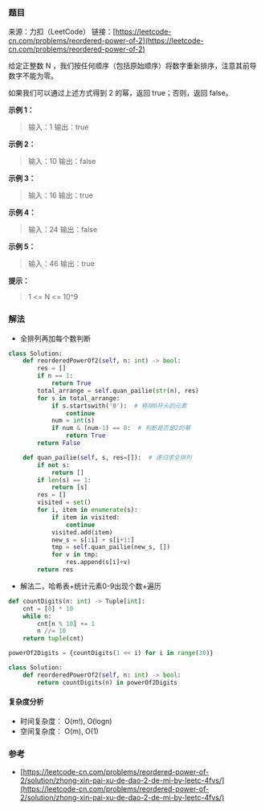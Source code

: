### 题目
来源：力扣（LeetCode）
链接：[https://leetcode-cn.com/problems/reordered-power-of-2](https://leetcode-cn.com/problems/reordered-power-of-2)

给定正整数 N ，我们按任何顺序（包括原始顺序）将数字重新排序，注意其前导数字不能为零。

如果我们可以通过上述方式得到 2 的幂，返回 true；否则，返回 false。

 

**示例 1：**
>输入：1
>输出：true

**示例 2：**
>输入：10
>输出：false

**示例 3：**
>输入：16
>输出：true

**示例 4：**
>输入：24
>输出：false

**示例 5：**
>输入：46
>输出：true


**提示：**
>1 <= N <= 10^9




### 解法
* 全排列再加每个数判断
```python
class Solution:
    def reorderedPowerOf2(self, n: int) -> bool:
        res = []
        if n == 1:
            return True
        total_arrange = self.quan_pailie(str(n), res)
        for s in total_arrange:
            if s.startswith('0'):  # 移除0开头的元素
                continue
            num = int(s)
            if num & (num-1) == 0:  # 判断是否是2的幂
                return True
        return False

    def quan_pailie(self, s, res=[]):  # 递归求全排列
        if not s:
            return []
        if len(s) == 1:
            return [s]
        res = []
        visited = set()
        for i, item in enumerate(s):
            if item in visited:
                continue
            visited.add(item)
            new_s = s[:i] + s[i+1:]
            tmp = self.quan_pailie(new_s, [])
            for v in tmp:
                res.append(s[i]+v)
        return res
```

* 解法二，哈希表+统计元素0-9出现个数+遍历

```python
def countDigits(n: int) -> Tuple[int]:
    cnt = [0] * 10
    while n:
        cnt[n % 10] += 1
        n //= 10
    return tuple(cnt)

powerOf2Digits = {countDigits(1 << i) for i in range(30)}

class Solution:
    def reorderedPowerOf2(self, n: int) -> bool:
        return countDigits(n) in powerOf2Digits
```

#### 复杂度分析
* 时间复杂度： O(m!), O(logn)
* 空间复杂度： O(m), O(1)


### 参考
* [https://leetcode-cn.com/problems/reordered-power-of-2/solution/zhong-xin-pai-xu-de-dao-2-de-mi-by-leetc-4fvs/](https://leetcode-cn.com/problems/reordered-power-of-2/solution/zhong-xin-pai-xu-de-dao-2-de-mi-by-leetc-4fvs/)
